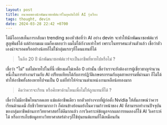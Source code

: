 ```yaml
---
layout: post
title: อนาคตของนักพัฒนาซอฟต์แวร์ในยุคถัดไปที่ AI รุ่งเรือง
tags: thought, devin
date: 2024-03-28 22:42 +0700
---
```

ได้มีโอกาสเห็นการกลับมา trending ของหัวข้อที่ว่า AI อย่าง devin จะทำให้นักพัฒนาซอฟต์แวร์สูญพันธ์ได้ แต่ถ้าถามผม ผมก็คงตอบว่า ผมไม่ได้กังวลเท่าไหร่ เพราะในทรรศนะส่วนตัวแล้ว เชื่อว่าตัวเองน่าจะรอดหรืออย่างน้อยก็ไม่ใช่กลุ่มแรกๆที่โดนแทนที่ได้

> ในอีก 20 ปี นักพัฒนาซอฟต์แวร์จะเป็นอาชีพที่หายไปหรือไม่ ?

เชื่อว่า "ไม่" แต่ไม่หายไปในที่นี้ เพียงแค่ไม่เหลือ 0 เท่านั้น เชื่อว่าเราจะยังต้องการผู้เชี่ยวชาญจำนวนหนึ่งในการทำงานร่วมกับ AI เปรียบเทียบได้กับการปฏิวัติเกษตรกรรมกับอุตสาหกรรมที่ผ่านมา ก็ไม่ได้ทำให้อาชีพทั้งสองหายไปจนเป็น 0 แต่ก็ทำให้จำนวนตำแหน่งงานเหลือน้อยลงมาก

> คิดว่าควรจะเรียน หรือศึกษาด้านไหนเพื่อไม่ให้ถูกแทนที่ได้ ?

เชื่อว่าไม่มีอาชีพไหนรอดเลย แม้แต่อาชีพเดียว ยกตัวอย่างจากที่ผู้ก่อตั้ง Nvidia ให้สัมภาษณ์ว่าควรเรียนด้านเคมี กับชีววิทยามากกว่า ก็ค่อนข้างย้อนแย้งในความก้าวหน้าของ AI ที่สามารถทำงานปัจจุบันของกลุ่มอาชีพด้านการวิทยาศาสตร์ได้ดีมากแล้ว การวิเคราะห์ข้อมูลจากผลการทดลองก็ใช้ AI วิเคราะห์ได้ หรือการเก็บข้อมูลทางวิทยาศาสตร์ต่างๆก็ใช้หุ่นยนต์แทนที่ได้เหมือนกัน


